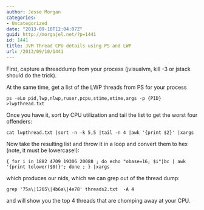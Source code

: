 ```yaml
---
author: Jesse Morgan
categories:
- Uncategorized
date: "2013-09-10T12:04:07Z"
guid: http://morgajel.net/?p=1441
id: 1441
title: JVM Thread CPU details using PS and LWP
url: /2013/09/10/1441
---
```


First, capture a threaddump from your process (jvisualvm, kill -3 or jstack should do the trick).

At the same time, get a list of the LWP threads from PS for your process

```
ps -eLo pid,lwp,nlwp,ruser,pcpu,stime,etime,args -p {PID} >lwpthread.txt
```

Once you have it, sort by CPU utilization and tail the list to get the worst four offenders:

```
cat lwpthread.txt |sort -n -k 5,5 |tail -n 4 |awk '{print $2}' |xargs
```

Now take the resulting list and throw it in a loop and convert them to hex (note, it must be lowercase!):

```
{ for i in 1882 4709 19306 20088 ; do echo "obase=16; $i"|bc | awk '{print tolower($0)}'; done ; } |xargs
```

which produces our nids, which we can grep out of the thread dump:

```
grep '75a\|1265\|4b6a\|4e78' threads2.txt  -A 4
```

and will show you the top 4 threads that are chomping away at your CPU.